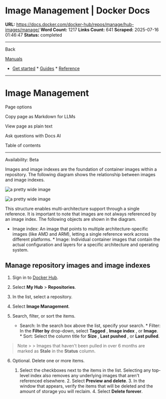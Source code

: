# Image Management | Docker Docs

**URL:** https://docs.docker.com/docker-hub/repos/manage/hub-images/manage/
**Word Count:** 1217
**Links Count:** 641
**Scraped:** 2025-07-16 01:46:47
**Status:** completed

---

Back

[Manuals](https://docs.docker.com/manuals/)

  * [Get started](https://docs.docker.com/get-started/)   * [Guides](https://docs.docker.com/guides/)   * [Reference](https://docs.docker.com/reference/)

* * *

# Image Management

Page options

Copy page as Markdown for LLMs

View page as plain text

Ask questions with Docs AI

Table of contents

* * *

Availability: Beta 

Images and image indexes are the foundation of container images within a repository. The following diagram shows the relationship between images and image indexes.

![a pretty wide image](https://docs.docker.com/docker-hub/repos/manage/hub-images/images/image-index.svg)

![a pretty wide image](https://docs.docker.com/docker-hub/repos/manage/hub-images/images/image-index.svg)

This structure enables multi-architecture support through a single reference. It is important to note that images are not always referenced by an image index. The following objects are shown in the diagram.

  * Image index: An image that points to multiple architecture-specific images \(like AMD and ARM\), letting a single reference work across different platforms.   * Image: Individual container images that contain the actual configuration and layers for a specific architecture and operating system.

## Manage repository images and image indexes

  1. Sign in to [Docker Hub](https://hub.docker.com).

  2. Select **My Hub** > **Repositories**.

  3. In the list, select a repository.

  4. Select **Image Management**.

  5. Search, filter, or sort the items.

     * Search: In the search box above the list, specify your search.      * Filter: In the **Filter by** drop-down, select **Tagged** , **Image index** , or **Image**.      * Sort: Select the column title for **Size** , **Last pushed** , or **Last pulled**.

> Note >  > Images that haven't been pulled in over 6 months are marked as **Stale** in the **Status** column.

  6. Optional. Delete one or more items.

     1. Select the checkboxes next to the items in the list. Selecting any top-level index also removes any underlying images that aren't referenced elsewhere.      2. Select **Preview and delete**.      3. In the window that appears, verify the items that will be deleted and the amount of storage you will reclaim.      4. Select **Delete forever**.